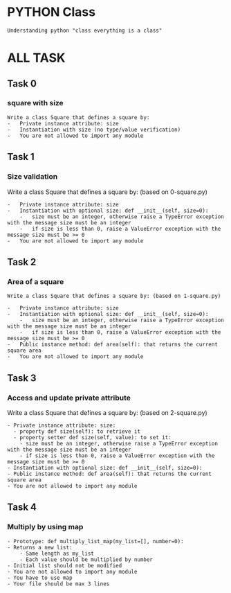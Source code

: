 # PYTHON Class
    Understanding python "class everything is a class"
# ALL TASK

## Task 0
###  square with size
    Write a class Square that defines a square by:
    -   Private instance attribute: size
    -   Instantiation with size (no type/value verification)
    -   You are not allowed to import any module

## Task 1
### Size validation
Write a class Square that defines a square by: (based on 0-square.py)

    -   Private instance attribute: size
    -   Instantiation with optional size: def __init__(self, size=0):
        -   size must be an integer, otherwise raise a TypeError exception with the message size must be an integer
        -   if size is less than 0, raise a ValueError exception with the message size must be >= 0
    -   You are not allowed to import any module
## Task 2
###  Area of a square
    Write a class Square that defines a square by: (based on 1-square.py)

    -   Private instance attribute: size
    -   Instantiation with optional size: def __init__(self, size=0):
        -   size must be an integer, otherwise raise a TypeError exception with the message size must be an integer
        -   if size is less than 0, raise a ValueError exception with the message size must be >= 0
    -   Public instance method: def area(self): that returns the current square area
    -   You are not allowed to import any module

## Task 3
### Access and update private attribute
Write a class Square that defines a square by: (based on 2-square.py)

    - Private instance attribute: size:
      - property def size(self): to retrieve it
      - property setter def size(self, value): to set it:
        - size must be an integer, otherwise raise a TypeError exception with the message size must be an integer
        - if size is less than 0, raise a ValueError exception with the message size must be >= 0
    - Instantiation with optional size: def __init__(self, size=0):
    - Public instance method: def area(self): that returns the current square area
    - You are not allowed to import any module

## Task 4
### Multiply by using map
    - Prototype: def multiply_list_map(my_list=[], number=0):
    - Returns a new list:
        - Same length as my_list
        - Each value should be multiplied by number
    - Initial list should not be modified
    - You are not allowed to import any module
    - You have to use map
    - Your file should be max 3 lines
